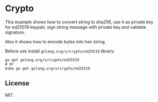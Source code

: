 # Crypto

This example shows how to convert string to sha256, use it as private key for
ed25519 keypair, sign string message with private key and validate signature.

Also it shows how to encode bytes into hex string.

Before use install `golang.org/x/crypto/ed25519` library:

```shell
go get golang.org/x/crypto/ed25519
# Or
bake go get golang.org/x/crypto/ed25519
```

## License

MIT.
